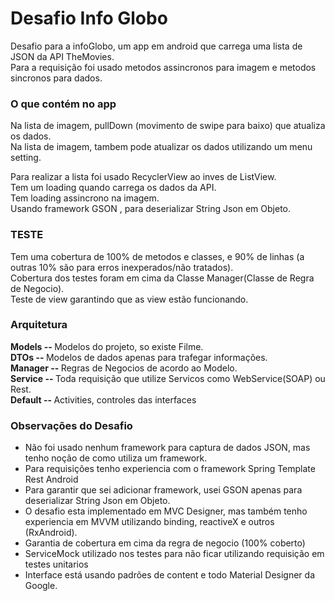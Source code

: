 <h1> Desafio Info Globo </h1>

Desafio para a infoGlobo, um app em android que carrega uma lista de JSON da API TheMovies. <br>
Para a requisição foi usado metodos assincronos para imagem e metodos sincronos para dados.

<h3>O que contém no app</h3>
Na lista de imagem, pullDown (movimento de swipe para baixo) que atualiza os dados.<br>
Na lista de imagem, tambem pode atualizar os dados utilizando um menu setting. <br>

Para realizar a lista foi usado RecyclerView ao inves de ListView. <br>
Tem um loading quando carrega os dados da API.<br>
Tem loading assincrono na imagem.<br>
Usando framework GSON , para deserializar String Json em Objeto.

<h3>TESTE </h3>
Tem uma cobertura de 100% de metodos e classes, e 90% de linhas (a outras 10% são para erros inexperados/não tratados).<br>
Cobertura dos testes foram em cima da Classe Manager(Classe de Regra de Negocio).<br>
Teste de view garantindo que as view estão funcionando.<br>

<h3>Arquitetura </h3>
<b>Models -- </b> Modelos do projeto, so existe Filme.<br>
<b>DTOs -- </b> Modelos de dados apenas para trafegar informações.<br>
<b>Manager -- </b> Regras de Negocios de acordo ao Modelo.<br>
<b>Service -- </b> Toda requisição que utilize Servicos como WebService(SOAP) ou Rest.<br>
<b>Default -- </b> Activities, controles das interfaces<br>

<h3>Observações do Desafio </h3>
<ul>
  <li>Não foi usado nenhum framework para captura de dados JSON, mas tenho noção de como utiliza um framework. </li>
  <li>Para requisições tenho experiencia com o framework Spring Template Rest Android </li>
  <li>Para garantir que sei adicionar framework, usei GSON apenas para deserializar String Json em Objeto.</li>
  <li>O desafio esta implementado em MVC Designer, mas também tenho experiencia em MVVM utilizando binding, reactiveX e outros (RxAndroid).</li>
  <li>Garantia de cobertura em cima da regra de negocio (100% coberto)</li>
  <li>ServiceMock utilizado nos testes para não ficar utilizando requisição em testes unitarios</li>
  <li>Interface está usando padrões de content e todo Material Designer da Google.</li>
</ul>


